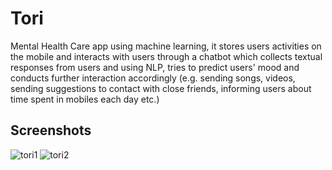 # Tori

Mental Health Care app using machine learning, it stores users activities on the mobile and interacts with users through a chatbot which collects textual responses from users and using NLP, tries to predict users' mood and conducts further interaction accordingly (e.g. sending songs, videos, sending suggestions to contact with close friends, informing users about time spent in mobiles each day etc.)

## Screenshots

![tori1](https://user-images.githubusercontent.com/22328326/61108266-b1230e80-a4a3-11e9-9e4d-299a52d36bf6.png)
![tori2](https://user-images.githubusercontent.com/22328326/61108268-b3856880-a4a3-11e9-9973-a06ac8e85c4a.png)

<!---
## Achievement

![tori3](https://user-images.githubusercontent.com/22328326/61108270-b5e7c280-a4a3-11e9-968a-db09a95b0121.png)

Tori was made for Hack_A_day 2018 - Tori became Champion in "Mental Health Problem in Bangladesh" category.

![Hack_A_Day](https://user-images.githubusercontent.com/22328326/61108434-170f9600-a4a4-11e9-9d90-79902d672c18.jpg)
--->
